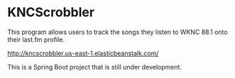 # KNCScrobbler
This program allows users to track the songs they listen to WKNC 88.1 onto their last.fm profile. 

http://kncscrobbler.us-east-1.elasticbeanstalk.com/

This is a Spring Boot project that is still under development. 
